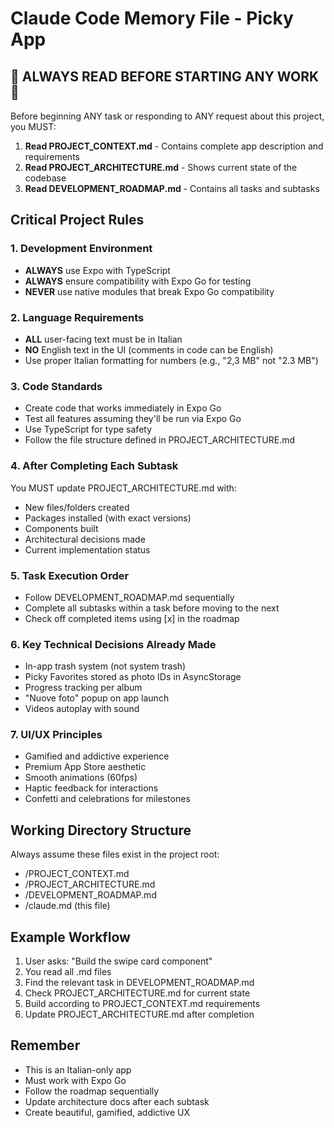 # Claude Code Memory File - Picky App

## 🚨 ALWAYS READ BEFORE STARTING ANY WORK 🚨

Before beginning ANY task or responding to ANY request about this project, you MUST:

1. **Read PROJECT_CONTEXT.md** - Contains complete app description and requirements
2. **Read PROJECT_ARCHITECTURE.md** - Shows current state of the codebase
3. **Read DEVELOPMENT_ROADMAP.md** - Contains all tasks and subtasks

## Critical Project Rules

### 1. Development Environment
- **ALWAYS** use Expo with TypeScript
- **ALWAYS** ensure compatibility with Expo Go for testing
- **NEVER** use native modules that break Expo Go compatibility

### 2. Language Requirements
- **ALL** user-facing text must be in Italian
- **NO** English text in the UI (comments in code can be English)
- Use proper Italian formatting for numbers (e.g., "2,3 MB" not "2.3 MB")

### 3. Code Standards
- Create code that works immediately in Expo Go
- Test all features assuming they'll be run via Expo Go
- Use TypeScript for type safety
- Follow the file structure defined in PROJECT_ARCHITECTURE.md

### 4. After Completing Each Subtask
You MUST update PROJECT_ARCHITECTURE.md with:
- New files/folders created
- Packages installed (with exact versions)
- Components built
- Architectural decisions made
- Current implementation status

### 5. Task Execution Order
- Follow DEVELOPMENT_ROADMAP.md sequentially
- Complete all subtasks within a task before moving to the next
- Check off completed items using [x] in the roadmap

### 6. Key Technical Decisions Already Made
- In-app trash system (not system trash)
- Picky Favorites stored as photo IDs in AsyncStorage
- Progress tracking per album
- "Nuove foto" popup on app launch
- Videos autoplay with sound

### 7. UI/UX Principles
- Gamified and addictive experience
- Premium App Store aesthetic
- Smooth animations (60fps)
- Haptic feedback for interactions
- Confetti and celebrations for milestones

## Working Directory Structure
Always assume these files exist in the project root:
- /PROJECT_CONTEXT.md
- /PROJECT_ARCHITECTURE.md  
- /DEVELOPMENT_ROADMAP.md
- /claude.md (this file)

## Example Workflow
1. User asks: "Build the swipe card component"
2. You read all .md files
3. Find the relevant task in DEVELOPMENT_ROADMAP.md
4. Check PROJECT_ARCHITECTURE.md for current state
5. Build according to PROJECT_CONTEXT.md requirements
6. Update PROJECT_ARCHITECTURE.md after completion

## Remember
- This is an Italian-only app
- Must work with Expo Go
- Follow the roadmap sequentially
- Update architecture docs after each subtask
- Create beautiful, gamified, addictive UX
